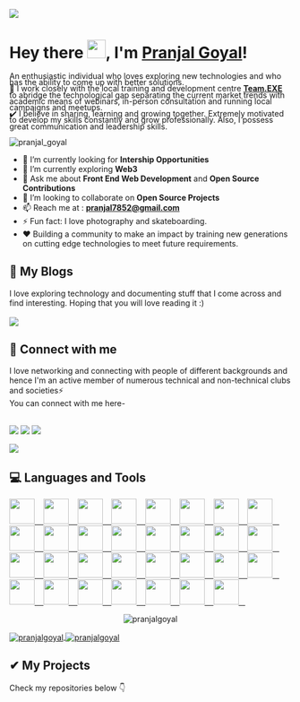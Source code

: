 ![](https://raw.githubusercontent.com/halfrost/halfrost/master/icons/header_.png)

# Hey there <img src="https://github.com/TheDudeThatCode/TheDudeThatCode/blob/master/Assets/Hi.gif" width="33px">, I'm [Pranjal Goyal](https://pranjalgoyal-portfolio.netlify.app/)! 

<p style = "line-height: 80%">
An enthusiastic individual who loves exploring new technologies and who has the ability to come up with better solutions.  <br/>
  🌱 I work closely with the local training and development centre <b><a href="https://team-exe-website.herokuapp.com/">Team.EXE</a></b> to abridge the technological gap separating the current market trends with academic means of webinars, in-person consultation and running local campaigns and meetups. <br/>
  ✔️ I believe in sharing, learning and growing together. Extremely motivated to develop my skills constantly and grow professionally. Also, I possess
    great communication and leadership skills.
<br>
</p>

<p align="left"> <img src="https://komarev.com/ghpvc/?username=pranjal7852&label=Profile%20views&color=32CD32&style=flat-the-badge" alt="pranjal_goyal" /> </p>

- 🌱 I’m currently looking for <b>Intership Opportunities</b>
- 🔭 I’m currently exploring <b>Web3</b>
- 💬 Ask me about **Front End Web Development** and **Open Source Contributions**
- 👯 I’m looking to collaborate on **Open Source Projects**
- 📫 Reach me at : **pranjal7852@gmail.com**
- ⚡ Fun fact: I love photography and skateboarding.
- ❤️ Building a community to make an impact by training new generations on cutting edge technologies to meet future requirements.
  <br/>

## 🚀 My Blogs

I love exploring technology and documenting stuff that I come across and find interesting. Hoping that you will love reading it :)<br><br>
[<img src="https://img.shields.io/badge/Medium-12100E?style=for-the-badge&logo=medium&logoColor=white">](https://medium.com/@goelpranjal)

## 🤝 Connect with me

<p>
I love networking and connecting with people of different backgrounds and hence I'm an active member of numerous technical and non-technical clubs and societies⚡
<br/>
You can connect with me here- <br><br>

</p>

[<img src="	https://img.shields.io/badge/website-000000?style=for-the-badge&logo=About.me&logoColor=white">](https://about.me/pranjalgoyal)
[<img src="https://img.shields.io/badge/linkedin-%230077B5.svg?&style=for-the-badge&logo=linkedin&logoColor=white">](https://www.linkedin.com/in/pranjal-goyal-42a7a55b/)
[<img src="https://img.shields.io/badge/Instagram-E4405F?style=for-the-badge&logo=instagram&logoColor=white">](https://www.instagram.com/goelpranjal/)

[<img src="https://img.shields.io/badge/Discord-7289DA?style=for-the-badge&logo=discord&logoColor=white">](https://discord.com/users/800325852733636629)



## 💻 Languages and Tools

<p align="left"> <a href="https://developer.android.com" target="_blank">
           <img src="https://cdn.jsdelivr.net/gh/devicons/devicon/icons/html5/html5-original.svg" width="45px"/> &nbsp;&nbsp;
          <img src="https://cdn.jsdelivr.net/gh/devicons/devicon/icons/css3/css3-original.svg" width="45px"/> &nbsp;&nbsp;
          <img src="https://cdn.jsdelivr.net/gh/devicons/devicon/icons/bootstrap/bootstrap-original.svg" width="45px"/> &nbsp;&nbsp;
          <img src="https://cdn.jsdelivr.net/gh/devicons/devicon/icons/canva/canva-original.svg" width="45px"/> &nbsp;&nbsp;
          <img src="https://cdn.jsdelivr.net/gh/devicons/devicon/icons/codepen/codepen-original-wordmark.svg" width="45px"/> &nbsp;&nbsp;
          <img src="https://cdn.jsdelivr.net/gh/devicons/devicon/icons/sass/sass-original.svg" width="45px"/> &nbsp;&nbsp;
          <img src="https://cdn.jsdelivr.net/gh/devicons/devicon/icons/figma/figma-original.svg" width="45px"/> &nbsp;&nbsp;
<img src="https://cdn.jsdelivr.net/gh/devicons/devicon/icons/tailwindcss/tailwindcss-plain.svg" width="45px"/> &nbsp;&nbsp;
          <img src="https://cdn.jsdelivr.net/gh/devicons/devicon/icons/javascript/javascript-original.svg" width="45px"/> &nbsp;&nbsp;
          <img src="https://cdn.jsdelivr.net/gh/devicons/devicon/icons/babel/babel-original.svg" width="45px"/> &nbsp;&nbsp;
<img src="https://cdn.jsdelivr.net/gh/devicons/devicon/icons/eslint/eslint-original-wordmark.svg" width="45px"/> &nbsp;&nbsp;
          <img src="https://cdn.jsdelivr.net/gh/devicons/devicon/icons/typescript/typescript-original.svg" width="45px"/> &nbsp;&nbsp;
          <img src="https://cdn.jsdelivr.net/gh/devicons/devicon/icons/nodejs/nodejs-original-wordmark.svg" width="45px"/> &nbsp;&nbsp;
<img src="https://cdn.jsdelivr.net/gh/devicons/devicon/icons/npm/npm-original-wordmark.svg" width="45px"/> &nbsp;&nbsp;
                     <img src="https://cdn.jsdelivr.net/gh/devicons/devicon/icons/nginx/nginx-original.svg" width="45px"/> &nbsp;&nbsp;          
           <img src="https://cdn.jsdelivr.net/gh/devicons/devicon/icons/express/express-original-wordmark.svg" width="45px"/> &nbsp;&nbsp;         
            <img src="https://cdn.jsdelivr.net/gh/devicons/devicon/icons/graphql/graphql-plain-wordmark.svg" width="45px"/> &nbsp;&nbsp;
            <img src="https://cdn.jsdelivr.net/gh/devicons/devicon/icons/mongodb/mongodb-original-wordmark.svg" width="45px"/> &nbsp;&nbsp;
            <img src="https://cdn.jsdelivr.net/gh/devicons/devicon/icons/redis/redis-original-wordmark.svg" width="45px"/> &nbsp;&nbsp;         
            <img src="https://cdn.jsdelivr.net/gh/devicons/devicon/icons/postgresql/postgresql-original-wordmark.svg" width="45px"/> &nbsp;&nbsp;
                     <img src="https://cdn.jsdelivr.net/gh/devicons/devicon/icons/react/react-original-wordmark.svg" width="45px"/> &nbsp;&nbsp;
 <img src="https://cdn.jsdelivr.net/gh/devicons/devicon/icons/nextjs/nextjs-original-wordmark.svg" width="45px"/> &nbsp;&nbsp;
                     <img src="https://cdn.jsdelivr.net/gh/devicons/devicon/icons/redux/redux-original.svg" width="45px"/> &nbsp;&nbsp;
          <img src="https://cdn.jsdelivr.net/gh/devicons/devicon/icons/digitalocean/digitalocean-original-wordmark.svg" width="45px"/> &nbsp;&nbsp;
<img src="https://cdn.jsdelivr.net/gh/devicons/devicon/icons/heroku/heroku-original-wordmark.svg" width="45px"/> &nbsp;&nbsp;
<img src="https://cdn.jsdelivr.net/gh/devicons/devicon/icons/firebase/firebase-plain-wordmark.svg" width="45px"/> &nbsp;&nbsp;
         <img src="https://cdn.jsdelivr.net/gh/devicons/devicon/icons/docker/docker-original-wordmark.svg" width="45px"/> &nbsp;&nbsp;
 <img src="https://cdn.jsdelivr.net/gh/devicons/devicon/icons/git/git-original-wordmark.svg" width="45px"/> &nbsp;&nbsp;
          <img src="https://cdn.jsdelivr.net/gh/devicons/devicon/icons/vscode/vscode-original-wordmark.svg" width="45px"/> &nbsp;&nbsp;
          <img src="https://cdn.jsdelivr.net/gh/devicons/devicon/icons/markdown/markdown-original.svg" width="45px"/> &nbsp;&nbsp;
           <img src="https://cdn.jsdelivr.net/gh/devicons/devicon/icons/debian/debian-original-wordmark.svg" width="45px"/> &nbsp;&nbsp;
</a> </p>

<p align=center >
<img src="https://github-readme-streak-stats.herokuapp.com?user=Pranjal7852&theme=dark&hide_border=true&date_format=j%20M%5B%20Y%5D" alt="pranjalgoyal"/> 
</p>

<a href="https://github.com/anuraghazra/convoychat">
  <img align="center" src="https://github-readme-stats.vercel.app/api?username=pranjal7852&show_icons=true&locale=en&theme=dark" alt="pranjalgoyal" />
</a>
<a href="https://github.com/anuraghazra/github-readme-stats">
  <img align="center" src="https://github-readme-stats.vercel.app/api/top-langs?username=pranjal7852&show_icons=true&locale=en&layout=compact&theme=dark" alt="pranjalgoyal" />
</a>

<!-- <p align=center >
<img align="center" src="https://github-readme-stats.vercel.app/api/top-langs?username=pranjal7852&show_icons=true&locale=en&layout=compact&theme=dark" alt="pranjalgoyal" />

&nbsp;<img align="center" src="https://github-readme-stats.vercel.app/api?username=pranjal7852&show_icons=true&locale=en&theme=dark" alt="pranjalgoyal" />

</p> -->

## ✔ My Projects

<p>
Check my repositories below 👇
</p>
</div>
